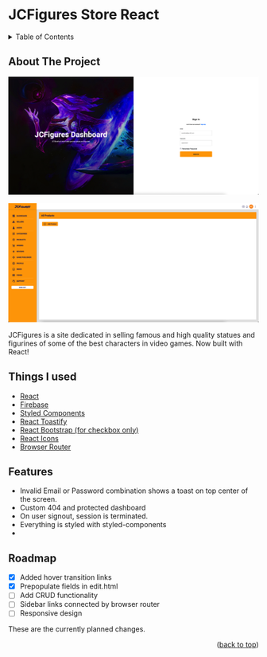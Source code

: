 # JCFigures Store React

<details>
    <summary>Table of Contents</summary>
    <ol>
        <li>
            <a href="#about-the-project">About The Project</a>
            <ul>
                <li><a href="#things-i-used">Things I used</a></li>
            </ul>
        </li>
        <li><a href="#features">Features</a></li>
        <li><a href="#roadmap">Roadmap</a></li>
    </ol>

</details>

<!-- All information here -->

## About The Project

[![JCFigures Login Page][login-page-sc]](https://jcfigures-react.netlify.app/)

![JCFigures Dashboard Page](user-images/dashboard-page-sc.png)

JCFigures is a site dedicated in selling famous and high quality statues and figurines of some of the best characters in video games. Now built with React!

<!-- <p align="right">(<a href="#top">back to top</a>)</p> -->

## Things I used

-   [React](https://reactjs.org/)
-   [Firebase](https://firebase.google.com/)
-   [Styled Components](https://styled-components.com/)
-   [React Toastify](https://fkhadra.github.io/react-toastify/introduction)
-   [React Bootstrap (for checkbox only)](https://react-bootstrap.github.io/)
-   [React Icons](https://react-icons.github.io/react-icons/)
-   [Browser Router](https://v5.reactrouter.com/web/api/BrowserRouter)

<!-- <p align="right">(<a href="#top">back to top</a>)</p> -->

## Features

-   Invalid Email or Password combination shows a toast on top center of the screen.
-   Custom 404 and protected dashboard
-   On user signout, session is terminated.
-   Everything is styled with styled-components
-

<!-- <p align="right">(<a href="#top">back to top</a>)</p> -->

<!-- roadmap -->

## Roadmap

-   [x] Added hover transition links
-   [x] Prepopulate fields in edit.html
-   [ ] Add CRUD functionality
-   [ ] Sidebar links connected by browser router
-   [ ] Responsive design

These are the currently planned changes.

<p align="right">(<a href="#top">back to top</a>)</p>

<!-- markdown images -->

[login-page-sc]: user-images/login-page-sc.png
